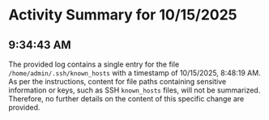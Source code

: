 # Activity Summary for 10/15/2025

## 9:34:43 AM
The provided log contains a single entry for the file `/home/admin/.ssh/known_hosts` with a timestamp of 10/15/2025, 8:48:19 AM. As per the instructions, content for file paths containing sensitive information or keys, such as SSH `known_hosts` files, will not be summarized. Therefore, no further details on the content of this specific change are provided.